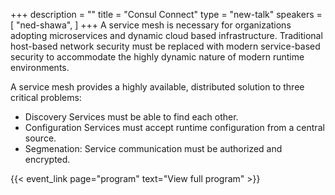 +++
description = ""
title = "Consul Connect"
type = "new-talk"
speakers = [
        "ned-shawa",
]
+++
A service mesh is necessary for organizations adopting microservices and dynamic cloud based infrastructure. Traditional host-based network security must be replaced with modern service-based security to accommodate the highly dynamic nature of modern runtime environments.

A service mesh provides a highly available, distributed solution to three critical problems:

* Discovery Services must be able to find each other.
* Configuration Services must accept runtime configuration from a central source.
* Segmenation: Service communication must be authorized and encrypted.

{{< event_link page="program" text="View full program" >}}
